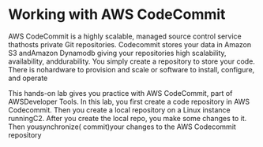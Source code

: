 # Working with AWS CodeCommit
AWS CodeCommit is a highly scalable, managed source control service thathosts private Git repositories. Codecommit stores your data in Amazon S3 andAmazon Dynamodb giving your repositories high scalability, availability, anddurability. You simply create a repository to store your code. There is nohardware to provision and scale or software to install, configure, and operate

This hands-on lab gives you practice with AWS CodeCommit, part of AWSDeveloper Tools. In this lab, you first create a code repository in AWS Codecommit. Then you create a local repository on a Linux instance runningC2. After you create the local repo, you make some changes to it. Then yousynchronize( commit)your changes to the AWS Codecommit repository
